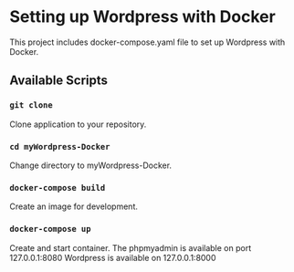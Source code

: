 # Setting up Wordpress with Docker

This project includes docker-compose.yaml file to set up Wordpress with Docker.

## Available Scripts

### `git clone`

Clone application to your repository.

### `cd myWordpress-Docker`

Change directory to myWordpress-Docker.

### `docker-compose build`

Create an image for development.

### `docker-compose up`

Create and start container.
The phpmyadmin is available on port 127.0.0.1:8080
Wordpress is available on 127.0.0.1:8000
